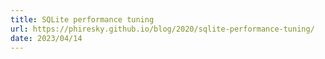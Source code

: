 ```yaml
---
title: SQLite performance tuning
url: https://phiresky.github.io/blog/2020/sqlite-performance-tuning/
date: 2023/04/14
---
```


